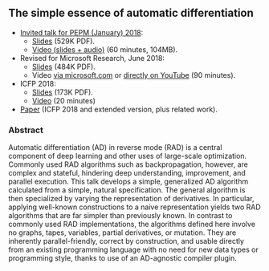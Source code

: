 ## The simple essence of automatic differentiation

*   [Invited talk for PEPM (January) 2018](https://popl18.sigplan.org/track/PEPM-2018#Invited-Talks):
    *   [Slides](http://conal.net/talks/essence-of-automatic-differentiation-2018-01.pdf) (529K PDF).
    *   [Video (slides + audio)](https://youtu.be/Shl3MtWGu18) (60 minutes, 104MB).
*   Revised for Microsoft Research, June 2018:
    *   [Slides](http://conal.net/talks/essence-of-automatic-differentiation-2018-06.pdf) (484K PDF).
    *   Video [via microsoft.com](https://www.microsoft.com/en-us/research/video/the-simple-essence-of-automatic-differentiation/) or [directly on YouTube](https://www.youtube.com/watch?v=ne99laPUxN4) (90 minutes).
*   ICFP 2018:
    *   [Slides](http://conal.net/talks/essence-of-automatic-differentiation-icfp.pdf) (173K PDF).
    *   [Video](https://youtu.be/MmkNSsGAZhw?t=64) (20 minutes)
*   [Paper](http://conal.net/papers/essence-of-ad/) (ICFP 2018 and extended version, plus related work).

### Abstract

Automatic differentiation (AD) in reverse mode (RAD) is a central component of deep learning and other uses of large-scale optimization. Commonly used RAD algorithms such as backpropagation, however, are complex and stateful, hindering deep understanding, improvement, and parallel execution. This talk develops a simple, generalized AD algorithm calculated from a simple, natural specification. The general algorithm is then specialized by varying the representation of derivatives. In particular, applying well-known constructions to a naive representation yields two RAD algorithms that are far simpler than previously known. In contrast to commonly used RAD implementations, the algorithms defined here involve no graphs, tapes, variables, partial derivatives, or mutation. They are inherently parallel-friendly, correct by construction, and usable directly from an existing programming language with no need for new data types or programming style, thanks to use of an AD-agnostic compiler plugin.

